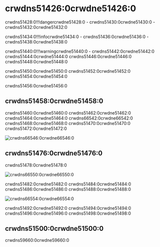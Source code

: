 # crwdns51426:0crwdne51426:0

crwdns51428:0!!!dangercrwdne51428:0
    - crwdns51430:0crwdne51430:0
    - crwdns51432:0crwdne51432:0

crwdns51434:0!!!infocrwdne51434:0
    - crwdns51436:0crwdne51436:0
    - crwdns51438:0crwdne51438:0

crwdns51440:0!!!warningcrwdne51440:0
    - crwdns51442:0crwdne51442:0 crwdns51444:0crwdne51444:0 crwdns51446:0crwdne51446:0 crwdns51448:0crwdne51448:0

crwdns51450:0crwdne51450:0 crwdns51452:0crwdne51452:0 crwdns51454:0crwdne51454:0

crwdns51456:0crwdne51456:0

## crwdns51458:0crwdne51458:0

crwdns51460:0crwdne51460:0 crwdns51462:0crwdne51462:0 crwdns51464:0crwdne51464:0 crwdns66542:0crwdne66542:0 crwdns51468:0crwdne51468:0 crwdns51470:0crwdne51470:0 crwdns51472:0crwdne51472:0

![crwdns66546:0crwdne66546:0](crwdns66544:0crwdne66544:0)

## crwdns51476:0crwdne51476:0

crwdns51478:0crwdne51478:0

![crwdns66550:0crwdne66550:0](crwdns66548:0crwdne66548:0)

crwdns51482:0crwdne51482:0 crwdns51484:0crwdne51484:0 crwdns51486:0crwdne51486:0 crwdns51488:0crwdne51488:0

![crwdns66554:0crwdne66554:0](crwdns66552:0crwdne66552:0)

crwdns51492:0crwdne51492:0  crwdns51494:0crwdne51494:0  crwdns51496:0crwdne51496:0  crwdns51498:0crwdne51498:0

## crwdns51500:0crwdne51500:0

crwdns59660:0crwdne59660:0
